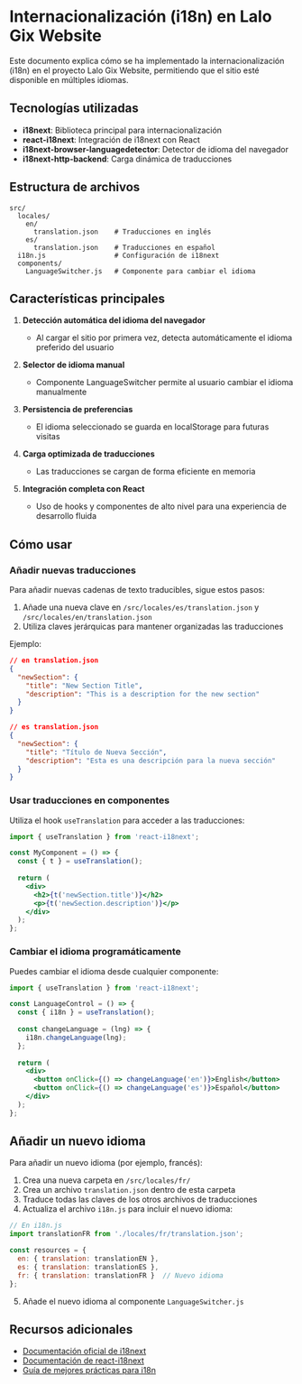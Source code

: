 # Internacionalización (i18n) en Lalo Gix Website

Este documento explica cómo se ha implementado la internacionalización (i18n) en el proyecto Lalo Gix Website, permitiendo que el sitio esté disponible en múltiples idiomas.

## Tecnologías utilizadas

- **i18next**: Biblioteca principal para internacionalización
- **react-i18next**: Integración de i18next con React
- **i18next-browser-languagedetector**: Detector de idioma del navegador
- **i18next-http-backend**: Carga dinámica de traducciones

## Estructura de archivos

```
src/
  locales/
    en/
      translation.json    # Traducciones en inglés
    es/
      translation.json    # Traducciones en español
  i18n.js                 # Configuración de i18next
  components/
    LanguageSwitcher.js   # Componente para cambiar el idioma
```

## Características principales

1. **Detección automática del idioma del navegador**
   - Al cargar el sitio por primera vez, detecta automáticamente el idioma preferido del usuario

2. **Selector de idioma manual**
   - Componente LanguageSwitcher permite al usuario cambiar el idioma manualmente

3. **Persistencia de preferencias**
   - El idioma seleccionado se guarda en localStorage para futuras visitas

4. **Carga optimizada de traducciones**
   - Las traducciones se cargan de forma eficiente en memoria

5. **Integración completa con React**
   - Uso de hooks y componentes de alto nivel para una experiencia de desarrollo fluida

## Cómo usar

### Añadir nuevas traducciones

Para añadir nuevas cadenas de texto traducibles, sigue estos pasos:

1. Añade una nueva clave en `/src/locales/es/translation.json` y `/src/locales/en/translation.json`
2. Utiliza claves jerárquicas para mantener organizadas las traducciones

Ejemplo:
```json
// en translation.json
{
  "newSection": {
    "title": "New Section Title",
    "description": "This is a description for the new section"
  }
}

// es translation.json
{
  "newSection": {
    "title": "Título de Nueva Sección",
    "description": "Esta es una descripción para la nueva sección"
  }
}
```

### Usar traducciones en componentes

Utiliza el hook `useTranslation` para acceder a las traducciones:

```jsx
import { useTranslation } from 'react-i18next';

const MyComponent = () => {
  const { t } = useTranslation();
  
  return (
    <div>
      <h2>{t('newSection.title')}</h2>
      <p>{t('newSection.description')}</p>
    </div>
  );
};
```

### Cambiar el idioma programáticamente

Puedes cambiar el idioma desde cualquier componente:

```jsx
import { useTranslation } from 'react-i18next';

const LanguageControl = () => {
  const { i18n } = useTranslation();
  
  const changeLanguage = (lng) => {
    i18n.changeLanguage(lng);
  };
  
  return (
    <div>
      <button onClick={() => changeLanguage('en')}>English</button>
      <button onClick={() => changeLanguage('es')}>Español</button>
    </div>
  );
};
```

## Añadir un nuevo idioma

Para añadir un nuevo idioma (por ejemplo, francés):

1. Crea una nueva carpeta en `/src/locales/fr/`
2. Crea un archivo `translation.json` dentro de esta carpeta
3. Traduce todas las claves de los otros archivos de traducciones
4. Actualiza el archivo `i18n.js` para incluir el nuevo idioma:

```javascript
// En i18n.js
import translationFR from './locales/fr/translation.json';

const resources = {
  en: { translation: translationEN },
  es: { translation: translationES },
  fr: { translation: translationFR }  // Nuevo idioma
};
```

5. Añade el nuevo idioma al componente `LanguageSwitcher.js`

## Recursos adicionales

- [Documentación oficial de i18next](https://www.i18next.com/)
- [Documentación de react-i18next](https://react.i18next.com/)
- [Guía de mejores prácticas para i18n](https://phrase.com/blog/posts/react-i18n-best-practices/)
